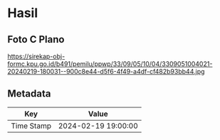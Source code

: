 # Hasil

## Foto C Plano

https://sirekap-obj-formc.kpu.go.id/b491/pemilu/ppwp/33/09/05/10/04/3309051004021-20240219-180031--900c8e44-d5f6-4f49-a4df-cf482b93bb44.jpg


## Metadata

| Key        | Value               |
| ---------- | ------------------- |
| Time Stamp | 2024-02-19 19:00:00 |



